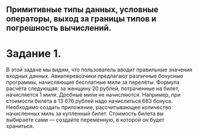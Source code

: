 ## Примитивные типы данных, условные операторы, выход за границы типов и погрешность  вычислений.
# Задание 1.

В этой задаче мы видим, что пользователь вводит правильные значения входных данных.
Авиаперевозчики предлагают различные бонусные программы, начисляющие бесплатные мили за перелёты. Формула расчёта следующая: за женщину 20 рублей, потраченные на билет, начисляется 1 миля. Дробные мили не начисляются.
Например, при стоимости билета в 13 676 рублей надо начислиться 683 бонуса.
Необходимо создать приложение, рассчитывающее количество начисленных миль за купленный билет. Стоимость билета вы выбираете сами — создайте переменную, в которой он будет храниться.